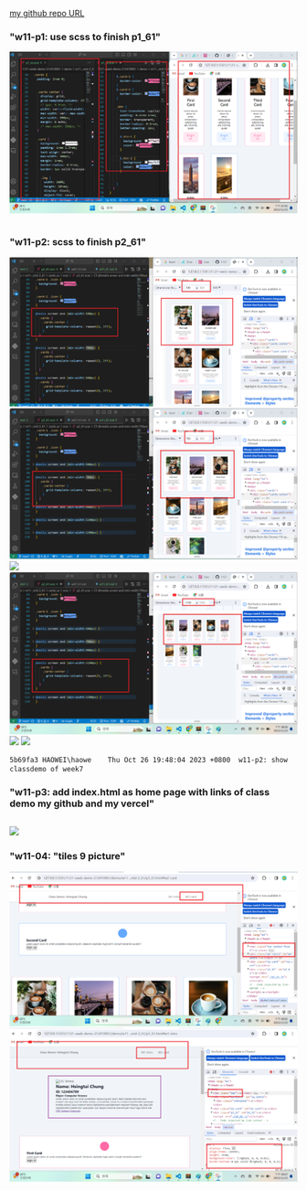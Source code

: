 [my github repo URL]('https://github.com/haowei212410061/1121-sweb-demo-212410061')

### "w11-p1: use scss to finish p1_61"
![](w11-p1.png)

```

```
### "w11-p2: scss to finish p2_61"
![](w11-p2-1.png)
![](w11-p2-2.png)
![](w11-p2-3png)
![](w11-p2-4.png)
![](w11-p2-5png)
![](w11-p2-6.png)
```
5b69fa3 HAOWEI\haowe    Thu Oct 26 19:48:04 2023 +0800  w11-p2: show classdemo of week7
```

### "w11-p3: add index.html as home page with links of class demo my github and my vercel"

```

```
![](w11-p3.png)


### "w11-04: "tiles 9 picture"
![](w11-p4-1.png)
![](w11-p4-2.png)


